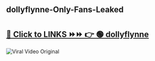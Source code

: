 
 ## dollyflynne-Only-Fans-Leaked

# <h2><a href="https://clipsfans.com/dollyflynne&ref=git">🔗 Click to LINKS ⏩⏩ 👉 🟢 dollyflynne </a></h2>

<a href="https://clipsfans.com/dollyflynne&ref=git" rel="nofollow" data-target="animated-image.originalLink"><img src="https://i.ibb.co.com/xMMVF88/686577567.gif" alt="Viral Video Original" style="max-width: 100%; display: inline-block;" data-target="animated-image.originalImage"></a>
